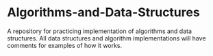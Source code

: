 # Algorithms-and-Data-Structures
A repository for practicing implementation of algorithms and data structures. All data structures and algorithm implementations will have comments for examples of how it works.
